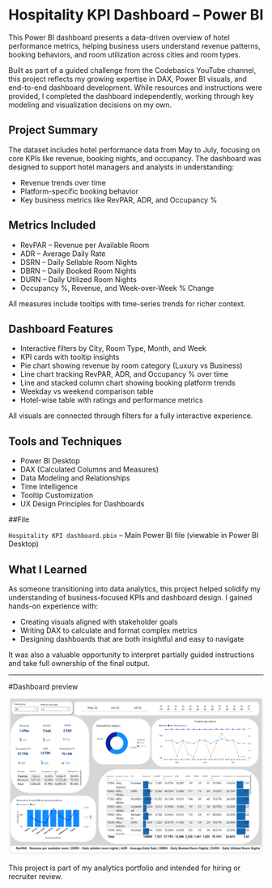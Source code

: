 # Hospitality KPI Dashboard – Power BI

This Power BI dashboard presents a data-driven overview of hotel performance metrics, helping business users understand revenue patterns, booking behaviors, and room utilization across cities and room types.

Built as part of a guided challenge from the Codebasics YouTube channel, this project reflects my growing expertise in DAX, Power BI visuals, and end-to-end dashboard development. While resources and instructions were provided, I completed the dashboard independently, working through key modeling and visualization decisions on my own.

## Project Summary

The dataset includes hotel performance data from May to July, focusing on core KPIs like revenue, booking nights, and occupancy. The dashboard was designed to support hotel managers and analysts in understanding:

- Revenue trends over time
- Platform-specific booking behavior
- Key business metrics like RevPAR, ADR, and Occupancy %

## Metrics Included

- RevPAR – Revenue per Available Room  
- ADR – Average Daily Rate  
- DSRN – Daily Sellable Room Nights  
- DBRN – Daily Booked Room Nights  
- DURN – Daily Utilized Room Nights  
- Occupancy %, Revenue, and Week-over-Week % Change

All measures include tooltips with time-series trends for richer context.

## Dashboard Features

- Interactive filters by City, Room Type, Month, and Week
- KPI cards with tooltip insights
- Pie chart showing revenue by room category (Luxury vs Business)
- Line chart tracking RevPAR, ADR, and Occupancy % over time
- Line and stacked column chart showing booking platform trends
- Weekday vs weekend comparison table
- Hotel-wise table with ratings and performance metrics

All visuals are connected through filters for a fully interactive experience.

## Tools and Techniques

- Power BI Desktop
- DAX (Calculated Columns and Measures)
- Data Modeling and Relationships
- Time Intelligence
- Tooltip Customization
- UX Design Principles for Dashboards

##File

`Hospitality KPI dashboard.pbix` – Main Power BI file (viewable in Power BI Desktop)


## What I Learned

As someone transitioning into data analytics, this project helped solidify my understanding of business-focused KPIs and dashboard design. I gained hands-on experience with:

- Creating visuals aligned with stakeholder goals
- Writing DAX to calculate and format complex metrics
- Designing dashboards that are both insightful and easy to navigate

It was also a valuable opportunity to interpret partially guided instructions and take full ownership of the final output.

---

#Dashboard preview

![Dashboard Preview](Dashboard.preview.png)

This project is part of my analytics portfolio and intended for hiring or recruiter review.
